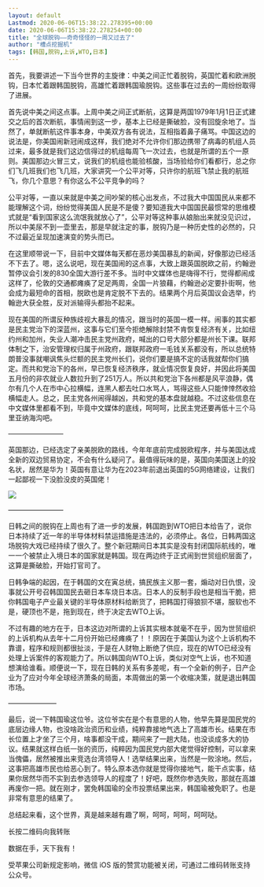 ```yaml
---
layout: default
Lastmod: 2020-06-06T15:38:22.278395+00:00
date: 2020-06-06T15:38:22.278254+00:00
title: "全球脱钩——奇奇怪怪的一周又过去了"
author: "槽点挖掘机"
tags: [韩国,脱钩,上诉,WTO,日本]
---
```


首先，我要讲述一下当今世界的主旋律：中美之间正忙着脱钩，英国忙着和欧洲脱钩，日本忙着跟韩国脱钩，高雄忙着跟韩国瑜脱钩。这些事在过去的一周纷纷取得了进展。

首先说中美之间这点事。上周中美之间正式断航，这算是两国1979年1月1日正式建交之后的首次断航，事情闹到这一步，基本上已经是撕破脸，没有回旋余地了。当然了，单就断航这件事本身，中美双方各有说法，互相指着鼻子痛骂。中国这边的说法是，你美国闹新冠闹成这样，我们绝对不允许你们那边携带了病毒的机组人员过来，最多就是我们这边信得过的机组每周飞一次过去，也就是所谓的五个一原则。美国那边火冒三丈，说我们的机组也能验核酸，当场验给你们看都行，总之你们飞几班我们也飞几班，大家讲究一个公平对等，只许你的航班飞禁止我的航班飞，你几个意思？有你这么不公平竞争的吗？

公平对等，一直以来就是中美之间吵架的核心出发点，不过我大中国国民从来都不能理解这个词，纷纷觉得美国人民是不是傻？要知道我大中国国民最惯常的思维模式就是“看到国家这么流氓我就放心了”，公平对等这种事从娘胎出来就没见识过，所以中美尿不到一壶里去，那是早就注定的事，脱钩乃是一种历史性的必然的，只不过最近呈现加速演变的势头而已。

在这里顺带说一下，目前中文媒体每天都在恶炒美国暴乱的新闻，好像那边已经活不下去了。嗯，这么说吧，现在美国闹的这点事，大致上跟英国脱欧之前，约翰逊暂停议会引发的830全国大游行差不多。当时中文媒体也是嗨得不行，觉得都闹成这样了，伦敦的交通都瘫痪了足足两周，全国一片狼藉，约翰逊必定要扑街啊，他会成为最短命的首相，脱欧也是肯定脱不下去的。结果两个月后英国议会选举，约翰逊大获全胜，反对派输得头都抬不起来。

现在美国的所谓反种族歧视大暴乱的情况，跟当时的英国一模一样。闹事的其实都是民主党治下的深蓝州，这事与它们至今拒绝解除封禁不肯恢复经济有关，比如纽约州和加州，失业人潮冲击民主党州政府，喊出的口号大部分都是州长下课。联邦体制之下，治安管理权归属于州政府，跟联邦政府一毛钱关系都没有，所以总统特朗普没事就嘲讽焦头烂额的民主党州长们，说你们要是搞不定的话我就帮你们搞定。而共和党治下的各州，早已恢复经济秩序，就业情况恢复良好，并因此将美国五月份的非农就业人数拉升到了251万人。所以共和党治下各州都是风平浪静，偶尔有几个人在市中心拉横幅，连黑人都去吐口水骂人，骂得这些人只能悻悻然收拾横幅走人。总之，民主党各州闹得越凶，共和党的基本盘就越稳。不过这些信息在中文媒体里都看不到，毕竟中文媒体的底线，呵呵呵，比民主党还要再低十三个马里亚纳海沟吧。

————————

英国那边，已经选定了亲美脱欧的路线，今年年底前完成脱欧程序，并与美国达成全新的双边贸易协定，不会有什么疑问了。最值得玩味的是，英国向美国送上的投名状，居然是华为！英国有意让华为在2023年前退出英国的5G网络建设，让我们一起鄙视一下没脸没皮的英国佬！

  

![](https://images.weserv.nl/?url=https%3A//mmbiz.qpic.cn/mmbiz_jpg/m312mfLHFZrccDptJo1FeWeuA8PLIjjeicgYcWGT8v9B9lHnHBkT6kYPplqbtiapticYdLYOLI3mzwOAqcMDuY3icw/640%3Fwx_fmt%3Djpeg)

  

————————

日韩之间的脱钩在上周也有了进一步的发展，韩国跑到WTO把日本给告了，说你日本持续了近一年的半导体材料禁运措施是违法的，必须停止。各位，日韩两国这场脱钩大戏已经持续了很久了。整个新冠期间日本其实是没有封闭国际航线的，唯一一个被禁止入境日本的国家就是韩国。现在两边终于正式闹到世贸组织层面了，这算是撕破脸，开始打官司了。

日韩争端的起因，在于韩国的文在寅总统，搞民族主义那一套，煽动对日仇恨，没事就公开号召韩国国民去砸日本车烧日本店。日本人的反制手段也是相当干脆，把你韩国电子产业最关键的半导体原材料给断货了，把韩国打得狼狈不堪，服软也不是，硬顶也不是，拖到现在，终于决定去WTO上诉。

不过有趣的地方在于，日本这边对所谓的上诉其实根本就毫不在乎，因为世贸组织的上诉机构从去年十二月份开始已经瘫痪了！！原因在于美国认为这个上诉机构不靠谱，程序和规则都很扯淡，于是在人财物上断绝了供应，现在的WTO已经没有处理上诉案件的客观能力了。所以韩国向WTO上诉，类似对空气上诉，也不知道想演给谁看。顺便说一下，现在日韩的关系有多差呢，有一个全新的例子，日产企业为了应对今年全球经济萧条的局面，本周做出的第一个收缩决策，就是退出韩国市场。

———————

最后，说一下韩国瑜这位爷。这位爷实在是个有意思的人物，他早先算是国民党的底层边缘人物，也没啥政治资历和业绩，纯粹靠接地气选上了高雄市长。结果在市长位置上才坐了三个月，啥事都没干成，期间来了一趟大陆，也没谈成多大的协议。结果就这样白纸一张的资历，纯粹因为国民党内部大佬觉得好控制，可以拿来当傀儡，居然被推出来竞选台湾领导人！选举结果出来，当然是一败涂地。然后，这事把高雄市民也给恶心到了。特么原本选你就是觉得你接地气，能干点实事，结果你居然华而不实到去参选领导人的程度了！好吧，既然你参选失败，那就在高雄再废你一把。就在刚才，罢免韩国瑜的全市投票结果出来，韩国瑜被免职了。也是非常有意思的结果了。

总结起来看，这个世界，真是越来越有趣了啊，呵呵，呵呵，呵呵哒。

长按二维码向我转账

数据在手，天下我有！

受苹果公司新规定影响，微信 iOS 版的赞赏功能被关闭，可通过二维码转账支持公众号。

